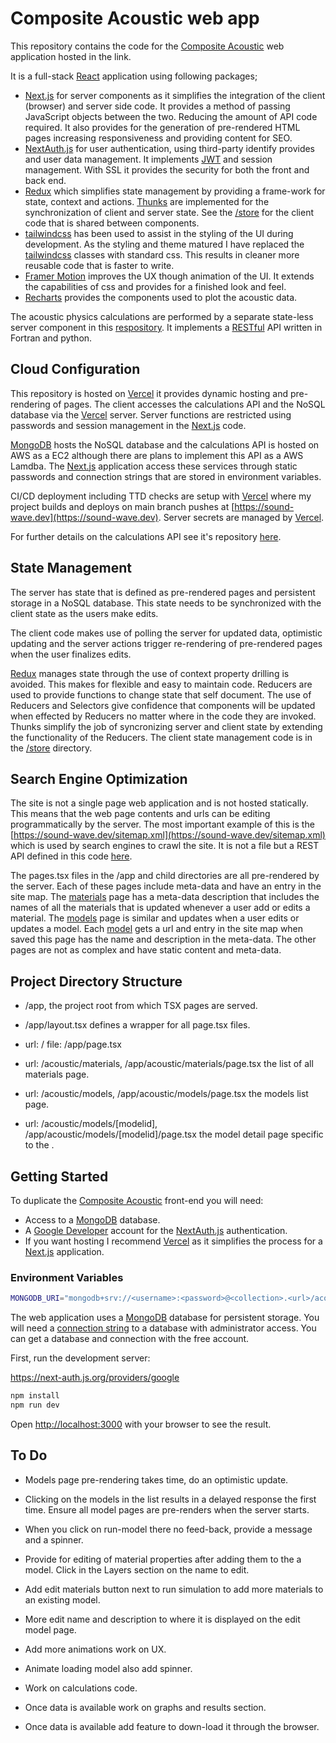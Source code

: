 # Composite Acoustic web app

This repository contains the code for the [Composite Acoustic](https://sound-wave.dev) web application hosted in the link.

It is a full-stack [React](https://react.dev) application using following packages;

- [Next.js](https://nextjs.org) for server components as it simplifies the integration of the client (browser) and server side code. It provides a method of passing JavaScript objects between the two. Reducing the amount of API code required. It also provides for the generation of pre-rendered HTML pages increasing responsiveness and providing content for SEO.
- [NextAuth.js](https://next-auth.js.org) for user authentication, using third-party identify provides and user data management. It implements [JWT](https://en.wikipedia.org/wiki/JSON_Web_Token) and session management. With SSL it provides the security for both the front and back end.
- [Redux](https://redux.js.org) which simplifies state management by providing a frame-work for state, context and actions. [Thunks](https://redux.js.org/usage/writing-logic-thunks) are implemented for the synchronization of client and server state. See the [/store](https://github.com/apcave/acoustic/tree/main/store) for the client code that is shared between components.
- [tailwindcss](https://tailwindcss.com) has been used to assist in the styling of the UI during development. As the styling and theme matured I have replaced the [tailwindcss](https://tailwindcss.com) classes with standard css. This results in cleaner more reusable code that is faster to write.
- [Framer Motion](https://framermotion.framer.website) improves the UX though animation of the UI. It extends the capabilities of css and provides for a finished look and feel.
- [Recharts](https://recharts.org/en-US/) provides the components used to plot the acoustic data.

The acoustic physics calculations are performed by a separate state-less server component in this [respository](https://github.com/apcave/acoustic-calcs). It implements a [RESTful](https://aws.amazon.com/what-is/restful-api/) API written in Fortran and python.

## Cloud Configuration

This repository is hosted on [Vercel](http://vercel.com) it provides dynamic hosting and pre-rendering of pages. The client accesses the calculations API and the NoSQL database via the [Vercel](http://vercel.com) server. Server functions are restricted using passwords and session management in the [Next.js](https://nextjs.org) code.

[MongoDB](https://mongodb.com) hosts the NoSQL database and the calculations API is hosted on AWS as a EC2 although there are plans to implement this API as a AWS Lamdba. The [Next.js](https://nextjs.org) application access these services through static passwords and connection strings that are stored in environment variables.

CI/CD deployment including TTD checks are setup with [Vercel](http://vercel.com) where my project builds and deploys on main branch pushes at [https://sound-wave.dev](https://sound-wave.dev). Server secrets are managed by [Vercel](http://vercel.com).

For further details on the calculations API see it's repository [here](https://github.com/apcave/acoustic-calcs).

## State Management

The server has state that is defined as pre-rendered pages and persistent storage in a NoSQL database. This state needs to be synchronized with the client state as the users make edits.

The client code makes use of polling the server for updated data, optimistic updating and the server actions trigger re-rendering of pre-rendered pages when the user finalizes edits.

[Redux](https://redux.js.org) manages state through the use of context property drilling is avoided. This makes for flexible and easy to maintain code. Reducers are used to provide functions to change state that self document. The use of Reducers and Selectors give confidence that components will be updated when effected by Reducers no matter where in the code they are invoked. Thunks simplify the job of syncronizing server and client state by extending the functionality of the Reducers. The client state management code is in the [/store](https://github.com/apcave/acoustic/tree/main/store) directory.

## Search Engine Optimization

The site is not a single page web application and is not hosted statically. This means that the web page contents and urls can be editing programmatically by the server. The most important example of this is the [https://sound-wave.dev/sitemap.xml](https://sound-wave.dev/sitemap.xml) which is used by search engines to crawl the site. It is not a file but a REST API defined in this code [here](https://github.com/apcave/acoustic/tree/main/app/sitemap.xml).

The pages.tsx files in the /app and child directories are all pre-rendered by the server. Each of these pages include meta-data and have an entry in the site map. The [materials](https://github.com/apcave/acoustic/blob/main/app/acoustic/materials/page.tsx) page has a meta-data description that includes the names of all the materials that is updated whenever a user add or edits a material. The [models](https://github.com/apcave/acoustic/blob/main/app/acoustic/models/page.tsx) page is similar and updates when a user edits or updates a model. Each [model](app/acoustic/models/[modelid]/page.tsx) gets a url and entry in the site map when saved this page has the name and description in the meta-data. The other pages are not as complex and have static content and meta-data.

## Project Directory Structure

- /app, the project root from which TSX pages are served.
- /app/layout.tsx defines a wrapper for all page.tsx files.
- url: / file: /app/page.tsx
- url: /acoustic/materials, /app/acoustic/materials/page.tsx the list of all materials page.

- url: /acoustic/models, /app/acoustic/models/page.tsx the models list page.
- url: /acoustic/models/[modelid], /app/acoustic/models/[modelid]/page.tsx the model detail page specific to the <modelid>.

## Getting Started

To duplicate the [Composite Acoustic](https://sound-wave.dev) front-end you will need:

- Access to a [MongoDB](https://mongodb.com) database.
- A [Google Developer](https://developers.google.com) account for the [NextAuth.js](https://next-auth.js.org) authentication.
- If you want hosting I recommend [Vercel](http://vercel.com) as it simplifies the process for a [Next.js](https://nextjs.org) application.

### Environment Variables

```bash
MONGODB_URI="mongodb+srv://<username>:<password>@<collection>.<url>/acoustic?retryWrites=true&w=majority"
```

The web application uses a [MongoDB](https://mongodb.com) database for persistent storage. You will need a [connection string](https://www.mongodb.com/resources/products/fundamentals/mongodb-connection-string) to a database with administrator access. You can get a database and connection with the free account.

First, run the development server:

https://next-auth.js.org/providers/google

```bash
npm install
npm run dev
```

Open [http://localhost:3000](http://localhost:3000) with your browser to see the result.

## To Do

- Models page pre-rendering takes time, do an optimistic update.
- Clicking on the models in the list results in a delayed response the first time. Ensure all model pages are pre-renders when the server starts.
- When you click on run-model there no feed-back, provide a message and a spinner.
- Provide for editing of material properties after adding them to the a model. Click in the Layers section on the name to edit.
- Add edit materials button next to run simulation to add more materials to an existing model.
- More edit name and description to where it is displayed on the edit model page.

- Add more animations work on UX.
- Animate loading model also add spinner.
- Work on calculations code.
- Once data is available work on graphs and results section.
- Once data is available add feature to down-load it through the browser.
